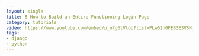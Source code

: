 ```yaml
---
layout: single
title: 8 How to Build an Entire Functioning Login Page
category: tutorials
video: https://www.youtube.com/embed/p_n7g6tVloU?list=PLw02n0FEB3E3VSHjyYMcFadtQORvl1Ssj
tags:
- django
- python
---
```

